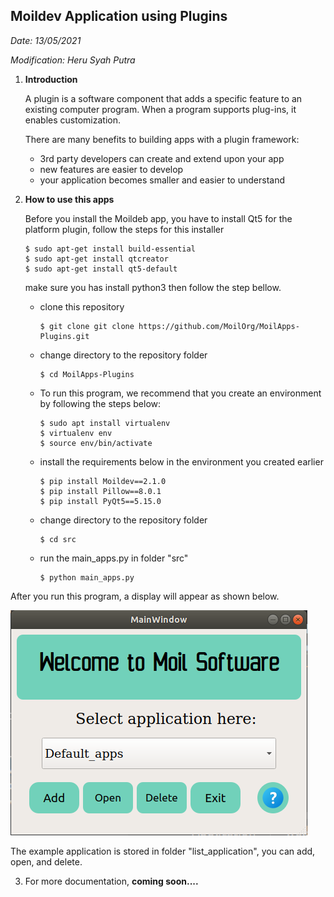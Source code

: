 ## Moildev Application using Plugins

*Date: 13/05/2021*

*Modification: Heru Syah Putra*



1. **Introduction**

   A plugin is a software component that adds a specific feature to an existing computer program. When a program supports plug-ins, it enables customization. 

   There are many benefits to building apps with a plugin framework:

   - 3rd party developers can create and extend upon your app
   - new features are easier to develop
   - your application becomes smaller and easier to understand

2. **How to use this apps**

   Before you install the Moildeb app, you have to install Qt5 for the platform plugin, follow the steps for this installer
      ```
      $ sudo apt-get install build-essential
      $ sudo apt-get install qtcreator
      $ sudo apt-get install qt5-default
      ```
   make sure you has install python3 then follow the step bellow.
   - clone this repository
      ```
      $ git clone git clone https://github.com/MoilOrg/MoilApps-Plugins.git
      ```
   - change directory to the repository folder

     ```
     $ cd MoilApps-Plugins
     ```
     
   - To run this program, we recommend that you create an environment by following the steps below:
     ```
     $ sudo apt install virtualenv
     $ virtualenv env
     $ source env/bin/activate
     ```

   - install the requirements below in the environment you created earlier

     ```
     $ pip install Moildev==2.1.0
     $ pip install Pillow==8.0.1
     $ pip install PyQt5==5.15.0
     ```
     
   - change directory to the repository folder

     ```
     $ cd src
     ```
     
   - run the main_apps.py in folder "src"
     ```
     $ python main_apps.py
     ```

After you run this program, a display will appear as shown below.

   ![](./assets/louncher.png)

   The example application is stored in folder "list_application", you can add, open, and delete.

3. For more documentation, **coming soon....**


